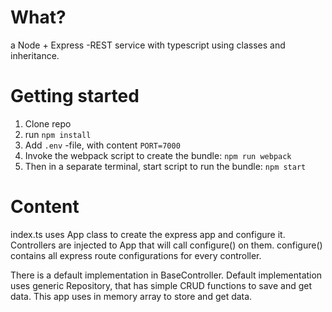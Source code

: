 # What?

a Node + Express -REST service with typescript using classes and inheritance.

# Getting started

1. Clone repo
2. run `npm install`
3. Add `.env` -file, with content `PORT=7000`
4. Invoke the webpack script to create the bundle: `npm run webpack`
5. Then in a separate terminal, start script to run the bundle: `npm start`

# Content

index.ts uses App class to create the express app and configure it.
Controllers are injected to App that will call configure() on them.
configure() contains all express route configurations for every controller.

There is a default implementation in BaseController. Default implementation uses generic Repository, that has simple CRUD functions to save and get data. This app uses in memory array to store and get data.
